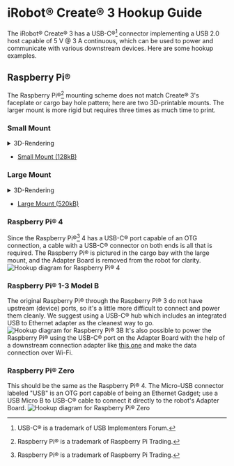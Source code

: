 # iRobot® Create® 3 Hookup Guide

The iRobot® Create® 3 has a USB-C®[^1] connector implementing a USB 2.0 host capable of 5 V @ 3 A continuous, which can be used to power and communicate with various downstream devices.
Here are some hookup examples.

## Raspberry Pi®
The Raspberry Pi®[^2] mounting scheme does not match Create® 3's faceplate or cargo bay hole pattern; here are two 3D-printable mounts.
The larger mount is more rigid but requires three times as much time to print.

### Small Mount
<details>
  <summary>3D-Rendering</summary>

  <script src="https://embed.github.com/view/3d/iRobotEducation/create3_docs/main/docs/hw/data/brackets/C3-RPi-Mount-Small-20211022.stl"></script>

</details>



* [Small Mount (128kB)](data/brackets/C3-RPi-Mount-Small-20211022.stl)


### Large Mount
<details>
  <summary>3D-Rendering</summary>

  <script src="https://embed.github.com/view/3d/iRobotEducation/create3_docs/main/docs/hw/data/brackets/C3-RPi-Mount-20211022.stl"></script>

</details>



* [Large Mount (520kB)](data/brackets/C3-RPi-Mount-20211022.stl)

### Raspberry Pi® 4
Since the Raspberry Pi®[^2] 4 has a USB-C® port capable of an OTG connection, a cable with a USB-C® connector on both ends is all that is required.
The Raspberry Pi® is pictured in the cargo bay with the large mount, and the Adapter Board is removed from the robot for clarity.
![Hookup diagram for Raspberry Pi® 4](data/hookup_pi4.jpg "Raspberry Pi® 4")

### Raspberry Pi® 1-3 Model B
The original Raspberry Pi® through the Raspberry Pi® 3 do not have upstream (device) ports, so it's a little more difficult to connect and power them cleanly.
We suggest using a USB-C® hub which includes an integrated USB to Ethernet adapter as the cleanest way to go.
![Hookup diagram for Raspberry Pi® 3B](data/hookup_pi3b.jpg "Raspberry Pi® 3B")
It's also possible to power the Raspberry Pi® using the USB-C® port on the Adapter Board with the help of a downstream connection adapter like [this one](https://www.adafruit.com/product/4090) and make the data connection over Wi-Fi.

### Raspberry Pi® Zero
This should be the same as the Raspberry Pi® 4.
The Micro-USB connector labeled "USB" is an OTG port capable of being an Ethernet Gadget; use a USB Micro B to USB-C® cable to connect it directly to the robot's Adapter Board.
![Hookup diagram for Raspberry Pi® Zero](data/hookup_piZ.jpg "Raspberry Pi® Zero")

[^1]: USB-C® is a trademark of USB Implementers Forum.
[^2]: Raspberry Pi® is a trademark of Raspberry Pi Trading.
[^3]: All other trademarks mentioned are the property of their respective owners.
